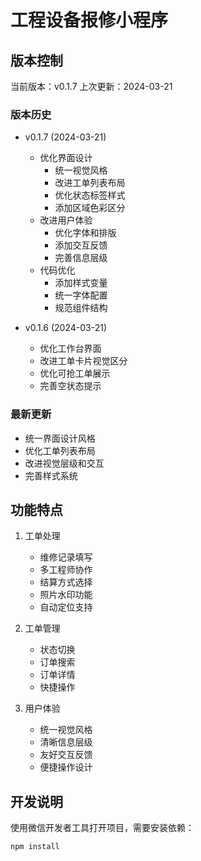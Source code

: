# 工程设备报修小程序

## 版本控制
当前版本：v0.1.7
上次更新：2024-03-21

### 版本历史
- v0.1.7 (2024-03-21)
  - 优化界面设计
    - 统一视觉风格
    - 改进工单列表布局
    - 优化状态标签样式
    - 添加区域色彩区分
  - 改进用户体验
    - 优化字体和排版
    - 添加交互反馈
    - 完善信息层级
  - 代码优化
    - 添加样式变量
    - 统一字体配置
    - 规范组件结构

- v0.1.6 (2024-03-21)
  - 优化工作台界面
  - 改进工单卡片视觉区分
  - 优化可抢工单展示
  - 完善空状态提示

### 最新更新
- 统一界面设计风格
- 优化工单列表布局
- 改进视觉层级和交互
- 完善样式系统

## 功能特点
1. 工单处理
   - 维修记录填写
   - 多工程师协作
   - 结算方式选择
   - 照片水印功能
   - 自动定位支持

2. 工单管理
   - 状态切换
   - 订单搜索
   - 订单详情
   - 快捷操作

3. 用户体验
   - 统一视觉风格
   - 清晰信息层级
   - 友好交互反馈
   - 便捷操作设计

## 开发说明
使用微信开发者工具打开项目，需要安装依赖：

```bash
npm install
